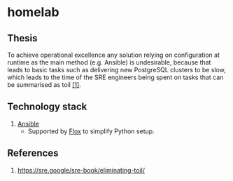 # homelab

## Thesis

To achieve operational excellence any solution relying on configuration at runtime as the main method (e.g. Ansible) is undesirable, because that leads to basic tasks such as delivering new PostgreSQL clusters to be slow, which leads to the time of the SRE engineers being spent on tasks that can be summarised as toil [\[1\]](https://sre.google/sre-book/eliminating-toil/).

## Technology stack

1. [Ansible](https://docs.ansible.com/ansible/latest/getting_started/index.html)
   - Supported by [Flox](https://flox.dev) to simplify Python setup.

## References

1. https://sre.google/sre-book/eliminating-toil/
